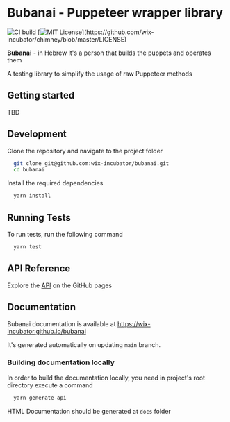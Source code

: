 # Bubanai - Puppeteer wrapper library

![CI build](https://github.com/wix-incubator/bubanai/actions/workflows/main.yml/badge.svg)
[![MIT License](https://img.shields.io/apm/l/atomic-design-ui.svg?)](https://github.com/wix-incubator/chimney/blob/master/LICENSE)

**Bubanai** - in Hebrew it's a person that builds the puppets and operates them

A testing library to simplify the usage of raw Puppeteer methods

## Getting started

TBD

## Development

Clone the repository and navigate to the project folder

```bash
  git clone git@github.com:wix-incubator/bubanai.git
  cd bubanai
```

Install the required dependencies

```bash
  yarn install
```

## Running Tests

To run tests, run the following command

```bash
  yarn test
```

## API Reference

Explore the [API](https://wix-incubator.github.io/bubanai/modules.html) on the GitHub pages

## Documentation

Bubanai documentation is available at https://wix-incubator.github.io/bubanai

It's generated automatically on updating `main` branch.

### Building documentation locally

In order to build the documentation locally, you need in project's root directory execute a command

```bash
  yarn generate-api
```

HTML Documentation should be generated at `docs` folder
